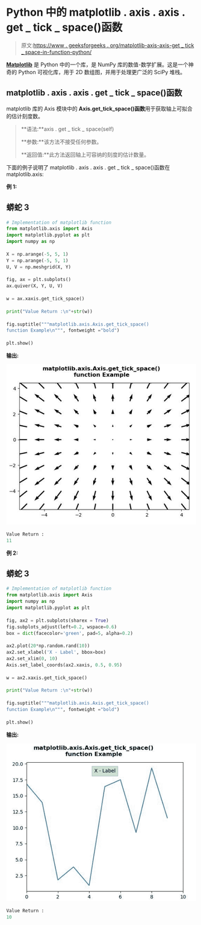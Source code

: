 # Python 中的 matplotlib . axis . axis . get _ tick _ space()函数

> 原文:[https://www . geeksforgeeks . org/matplotlib-axis-axis-get _ tick _ space-in-function-python/](https://www.geeksforgeeks.org/matplotlib-axis-axis-get_tick_space-function-in-python/)

[**Matplotlib**](https://www.geeksforgeeks.org/python-introduction-matplotlib/) 是 Python 中的一个库，是 NumPy 库的数值-数学扩展。这是一个神奇的 Python 可视化库，用于 2D 数组图，并用于处理更广泛的 SciPy 堆栈。

## matplotlib . axis . axis . get _ tick _ space()函数

matplotlib 库的 Axis 模块中的 **Axis.get_tick_space()函数**用于获取轴上可拟合的估计刻度数。

> **语法:**axis . get _ tick _ space(self)
> 
> **参数:**该方法不接受任何参数。
> 
> **返回值:**此方法返回轴上可容纳的刻度的估计数量。

下面的例子说明了 matplotlib . axis . axis . get _ tick _ space()函数在 matplotlib.axis:

**例 1:**

## 蟒蛇 3

```py
# Implementation of matplotlib function
from matplotlib.axis import Axis
import matplotlib.pyplot as plt 
import numpy as np 

X = np.arange(-5, 5, 1) 
Y = np.arange(-5, 5, 1) 
U, V = np.meshgrid(X, Y) 

fig, ax = plt.subplots() 
ax.quiver(X, Y, U, V)

w = ax.xaxis.get_tick_space() 

print("Value Return :\n"+str(w)) 

fig.suptitle("""matplotlib.axis.Axis.get_tick_space()
function Example\n""", fontweight ="bold")  

plt.show()
```

**输出:**

![](img/c0b5b5e0bae050f18211129d5c0423ee.png)

```py
Value Return :
11

```

**例 2:**

## 蟒蛇 3

```py
# Implementation of matplotlib function 
from matplotlib.axis import Axis
import numpy as np
import matplotlib.pyplot as plt

fig, ax2 = plt.subplots(sharex = True)
fig.subplots_adjust(left=0.2, wspace=0.6)
box = dict(facecolor='green', pad=5, alpha=0.2)

ax2.plot(20*np.random.rand(10))
ax2.set_xlabel('X - Label', bbox=box)
ax2.set_xlim(0, 10)
Axis.set_label_coords(ax2.xaxis, 0.5, 0.95)

w = ax2.xaxis.get_tick_space() 

print("Value Return :\n"+str(w)) 

fig.suptitle("""matplotlib.axis.Axis.get_tick_space()
function Example\n""", fontweight ="bold")  

plt.show()
```

**输出:**

![](img/eb12ca3366823c8049c969fdfcd2fdb4.png)

```py
Value Return :
10

```